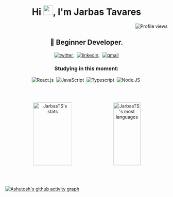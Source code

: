 
<h1 align="center">Hi <img src="https://raw.githubusercontent.com/kaueMarques/kaueMarques/master/hi.gif" height="30px">, I'm Jarbas Tavares</h1>
<p align="right"> <img src="https://komarev.com/ghpvc/?username=JarbasTS&color=blue " alt="Profile views" /> </p>

<h2 align="center" >
   🚀 Beginner Developer.
</h2>



<p align="center" >

  <a href="https://twitter.com/t_jarbas" target="_blank">
    <img align="center" src="https://img.shields.io/badge/-JarbasTS-05122A?style=flat&logo=twitter" alt="twitter"/>  
  </a>&nbsp;
  <a href="https://www.linkedin.com/in/jarbasts/" target="_blank">
    <img align="center" src="https://img.shields.io/badge/-JarbasTS-05122A?style=flat&logo=linkedin" alt="linkedin"/>
  </a>&nbsp;
  <a href="jarbastavares7@gmail.com" target="_blank">
    <img align="center" src="https://img.shields.io/badge/-JarbasTS-05122A?style=flat&logo=gmail" alt="gmail"/>
  </a>
  
</p>


<div align="center"> 

### Studying in this moment:
![React.js](https://img.shields.io/badge/-React.js-0D1117?style=for-the-badge&logo=react&labelColor=0D1117)&nbsp;
![JavaScript](https://img.shields.io/badge/-JavaScript-0D1117?style=for-the-badge&logo=javascript&labelColor=0D1117&textColor=0D1117)&nbsp;
![Typescript](https://img.shields.io/badge/-TypeScript-0D1117?style=for-the-badge&logo=typescript&labelColor=0D1117&textColor=0D1117)&nbsp;
![Node.JS](https://img.shields.io/badge/-Node.JS-0D1117?style=for-the-badge&logo=node.js&labelColor=0D1117&textColor=0D1117)&nbsp;
</div>

<br><br>

<p align="center">
<img width="49%" height="195px" src="https://github-readme-stats.vercel.app/api?username=JarbasTS&show_icons=true&theme=tokyonight" alt="JarbasTS's stats"/>
<img width="41%" height="195px" src="https://github-readme-stats.vercel.app/api/top-langs/?username=JarbasTS&layout=compact&theme=tokyonight" alt="JarbasTS's most languages"/>
</p>


<br><br>





[![Ashutosh's github activity graph](https://github-readme-activity-graph.cyclic.app/graph?username=JarbasTS&theme=react-dark)](https://github.com/ashutosh00710/github-readme-activity-graph)
